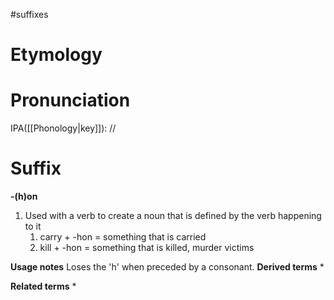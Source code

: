 #suffixes 
# Etymology
# Pronunciation
IPA([[Phonology|key]]): //
# Suffix
**-(h)on**
1. Used with a verb to create a noun that is defined by the verb happening to it
	1. carry + -hon = something that is carried
	2. kill + -hon = something that is killed, murder victims

**Usage notes**
Loses the 'h' when preceded by a consonant.
**Derived terms**
* 

**Related terms**
* 